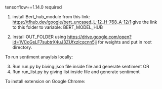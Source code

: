 tensorflow==1.14.0 required

1. install Bert_hub_module from this link: https://tfhub.dev/google/bert_uncased_L-12_H-768_A-12/1
give the link to this folder to variable: BERT_MODEL_HUB

2. Install OUT_FOLDER using https://drive.google.com/open?id=1VCoGsLF7subtrX4uJ3ZUfxzIcqcnn5ji for weights and put in root directory.

To run sentiment anaylsis locally:

3. Run run.py by biving json file inside file and generate sentiment
OR
3. Run run_list.py by giving list inside file and generate sentiment

To install extension on Google Chrome:
